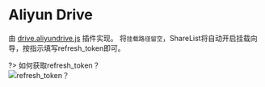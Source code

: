 # Aliyun Drive

由 [drive.aliyundrive.js](https://github.com/reruin/sharelist/tree/master/plugins/drive.aliyundrive.js) 插件实现。
将```挂载路径留空```，ShareList将自动开启挂载向导，按指示填写refresh_token即可。

?> 如何获取refresh_token？   
![refresh_token？](https://raw.githubusercontent.com/wxy1343/aliyunpan/main/token.png)


